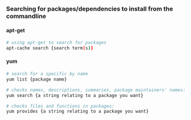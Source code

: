 ### Searching for packages/dependencies to install from the commandline

#### apt-get

```sh
# using apt-get to search for packages
apt-cache search {search term(s)}
```

#### yum

```sh
# search for a specific by name
yum list {package name}

# checks names, descriptions, summaries, package maintainers' names:
yum search {a string relating to a package you want}

# checks files and functions in packages:
yum provides {a string relating to a package you want}
```
